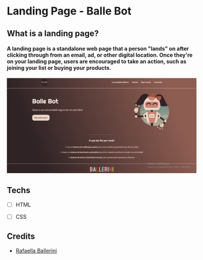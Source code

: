 # Landing Page - Balle Bot

## What is a landing page?

#### A landing page is a standalone web page that a person "lands" on after clicking through from an email, ad, or other digital location. Once they're on your landing page, users are encouraged to take an action, such as joining your list or buying your products.

<img src="assets/Example.png" alt="Exemplo">

## Techs
* [ ] HTML

* [ ] CSS

## Credits
* <a href="https://github.com/rafaballerini?tab=overview&from=2022-01-01&to=2022-01-16">Rafaella Ballerini</a>
